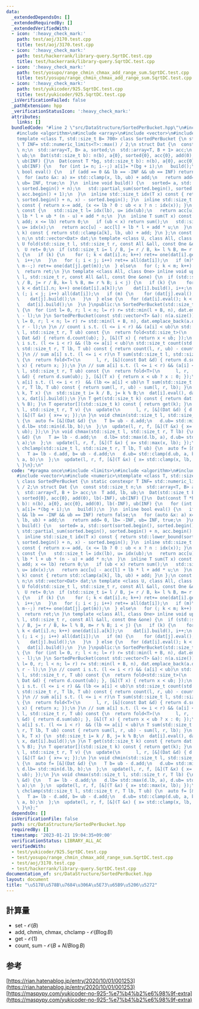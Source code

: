 ```yaml
---
data:
  _extendedDependsOn: []
  _extendedRequiredBy: []
  _extendedVerifiedWith:
  - icon: ':heavy_check_mark:'
    path: test/aoj/3170.test.cpp
    title: test/aoj/3170.test.cpp
  - icon: ':heavy_check_mark:'
    path: test/hackerrank/library-query.SqrtDC.test.cpp
    title: test/hackerrank/library-query.SqrtDC.test.cpp
  - icon: ':heavy_check_mark:'
    path: test/yosupo/range_chmin_chmax_add_range_sum.SqrtDC.test.cpp
    title: test/yosupo/range_chmin_chmax_add_range_sum.SqrtDC.test.cpp
  - icon: ':heavy_check_mark:'
    path: test/yukicoder/925.SqrtDC.test.cpp
    title: test/yukicoder/925.SqrtDC.test.cpp
  _isVerificationFailed: false
  _pathExtension: hpp
  _verificationStatusIcon: ':heavy_check_mark:'
  attributes:
    links: []
  bundledCode: "#line 2 \"src/DataStructure/SortedPerBucket.hpp\"\n#include <limits>\n\
    #include <algorithm>\n#include <array>\n#include <vector>\n#include <numeric>\n\
    template <class T, std::size_t B= 700> class SortedPerBucket {\n static constexpr\
    \ T INF= std::numeric_limits<T>::max() / 2;\n struct Dat {\n  const std::size_t\
    \ n;\n  std::array<T, B> a, sorted;\n  std::array<T, B + 1> acc;\n  T add, lb,\
    \ ub;\n  Dat(std::size_t b): n(b), a{0}, sorted{0}, acc{0}, add(0), lb(-INF),\
    \ ub(INF) {}\n  Dat(const T *bg, std::size_t b): n(b), a{0}, acc{0}, add(0), lb(-INF),\
    \ ub(INF) {\n   for (int i= n; i--;) a[i]= *(bg + i);\n   build();\n  }\n  inline\
    \ bool eval() {\n   if (add == 0 && lb == -INF && ub == INF) return false;\n \
    \  for (auto &x: a) x= std::clamp(x, lb, ub) + add;\n   return add= 0, lb= -INF,\
    \ ub= INF, true;\n  }\n  inline void build() {\n   sorted= a, std::sort(sorted.begin(),\
    \ sorted.begin() + n);\n   std::partial_sum(sorted.begin(), sorted.begin() + n,\
    \ acc.begin() + 1);\n  }\n  inline std::size_t idx(T x) const { return std::lower_bound(sorted.begin(),\
    \ sorted.begin() + n, x) - sorted.begin(); }\n  inline std::size_t count(T x)\
    \ const { return x-= add, (x <= lb ? 0 : ub < x ? n : idx(x)); }\n  inline T sum()\
    \ const {\n   std::size_t l= idx(lb), u= idx(ub);\n   return acc[u] - acc[l] +\
    \ lb * l + ub * (n - u) + add * n;\n  }\n  inline T sum(T x) const {\n   if (x-=\
    \ add; x <= lb) return 0;\n   if (ub < x) return sum();\n   std::size_t l= idx(lb),\
    \ u= idx(x);\n   return acc[u] - acc[l] + lb * l + add * u;\n  }\n  inline T get(std::size_t\
    \ k) const { return std::clamp(a[k], lb, ub) + add; }\n };\n const std::size_t\
    \ n;\n std::vector<Dat> dat;\n template <class U, class All, class One> inline\
    \ U fold(std::size_t l, std::size_t r, const All &all, const One &one) const {\n\
    \  U ret= 0;\n  if (std::size_t i= l / B, j= r / B, k= l % B, m= r % B; i < j)\
    \ {\n   if (k) {\n    for (; k < dat[i].n; k++) ret+= one(dat[i].get(k));\n  \
    \  i++;\n   }\n   for (; i < j; i++) ret+= all(dat[i]);\n   if (m)\n    for (;\
    \ m--;) ret+= one(dat[j].get(m));\n  } else\n   for (; k < m; k++) ret+= one(dat[i].get(k));\n\
    \  return ret;\n }\n template <class All, class One> inline void update(std::size_t\
    \ l, std::size_t r, const All &all, const One &one) {\n  if (std::size_t i= l\
    \ / B, j= r / B, k= l % B, m= r % B; i < j) {\n   if (k) {\n    for (dat[i].eval();\
    \ k < dat[i].n; k++) one(dat[i].a[k]);\n    dat[i].build(), i++;\n   }\n   for\
    \ (; i < j; i++) all(dat[i]);\n   if (m) {\n    for (dat[j].eval(); m--;) one(dat[j].a[m]);\n\
    \    dat[j].build();\n   }\n  } else {\n   for (dat[i].eval(); k < m; k++) one(dat[i].a[k]);\n\
    \   dat[i].build();\n  }\n }\npublic:\n SortedPerBucket(std::size_t n_): n(n_)\
    \ {\n  for (int l= 0, r; l < n; l= r) r= std::min(l + B, n), dat.emplace_back(r\
    \ - l);\n }\n SortedPerBucket(const std::vector<T> &a): n(a.size()) {\n  for (int\
    \ l= 0, r; l < n; l= r) r= std::min(l + B, n), dat.emplace_back(a.data() + l,\
    \ r - l);\n }\n // count i s.t. (l <= i < r) && (a[i] < ub)\n std::size_t count(std::size_t\
    \ l, std::size_t r, T ub) const {\n  return fold<std::size_t>(\n      l, r, [&](const\
    \ Dat &d) { return d.count(ub); }, [&](T x) { return x < ub; });\n }\n // count\
    \ i s.t. (l <= i < r) && (lb <= a[i] < ub)\n std::size_t count(std::size_t l,\
    \ std::size_t r, T lb, T ub) const { return count(l, r, ub) - count(l, r, lb);\
    \ }\n // sum a[i] s.t. (l <= i < r)\n T sum(std::size_t l, std::size_t r) const\
    \ {\n  return fold<T>(\n      l, r, [&](const Dat &d) { return d.sum(); }, [&](T\
    \ x) { return x; });\n }\n // sum a[i] s.t. (l <= i < r) && (a[i] < ub)\n T sum(std::size_t\
    \ l, std::size_t r, T ub) const {\n  return fold<T>(\n      l, r, [&](const Dat\
    \ &d) { return d.sum(ub); }, [&](T x) { return x < ub ? x : 0; });\n }\n // sum\
    \ a[i] s.t. (l <= i < r)  && (lb <= a[i] < ub)\n T sum(std::size_t l, std::size_t\
    \ r, T lb, T ub) const { return sum(l, r, ub) - sum(l, r, lb); }\n void set(std::size_t\
    \ k, T x) {\n  std::size_t i= k / B, j= k % B;\n  dat[i].eval(), dat[i].a[j]=\
    \ x, dat[i].build();\n }\n T get(std::size_t k) const { return dat[k / B].get(k\
    \ % B); }\n T operator[](std::size_t k) const { return get(k); }\n void add(std::size_t\
    \ l, std::size_t r, T v) {\n  update(\n      l, r, [&](Dat &d) { d.add+= v; },\
    \ [&](T &x) { x+= v; });\n }\n void chmin(std::size_t l, std::size_t r, T ub)\
    \ {\n  auto f= [&](Dat &d) {\n   T b= ub - d.add;\n   d.ub= std::min(d.ub, b),\
    \ d.lb= std::min(d.lb, b);\n  };\n  update(l, r, f, [&](T &x) { x= std::min(x,\
    \ ub); });\n }\n void chmax(std::size_t l, std::size_t r, T lb) {\n  auto f= [&](Dat\
    \ &d) {\n   T a= lb - d.add;\n   d.lb= std::max(d.lb, a), d.ub= std::max(d.ub,\
    \ a);\n  };\n  update(l, r, f, [&](T &x) { x= std::max(x, lb); });\n }\n void\
    \ chclamp(std::size_t l, std::size_t r, T lb, T ub) {\n  auto f= [&](Dat &d) {\n\
    \   T a= lb - d.add, b= ub - d.add;\n   d.ub= std::clamp(d.ub, a, b), d.lb= std::clamp(d.lb,\
    \ a, b);\n  };\n  update(l, r, f, [&](T &x) { x= std::clamp(x, lb, ub); });\n\
    \ }\n};\n"
  code: "#pragma once\n#include <limits>\n#include <algorithm>\n#include <array>\n\
    #include <vector>\n#include <numeric>\ntemplate <class T, std::size_t B= 700>\
    \ class SortedPerBucket {\n static constexpr T INF= std::numeric_limits<T>::max()\
    \ / 2;\n struct Dat {\n  const std::size_t n;\n  std::array<T, B> a, sorted;\n\
    \  std::array<T, B + 1> acc;\n  T add, lb, ub;\n  Dat(std::size_t b): n(b), a{0},\
    \ sorted{0}, acc{0}, add(0), lb(-INF), ub(INF) {}\n  Dat(const T *bg, std::size_t\
    \ b): n(b), a{0}, acc{0}, add(0), lb(-INF), ub(INF) {\n   for (int i= n; i--;)\
    \ a[i]= *(bg + i);\n   build();\n  }\n  inline bool eval() {\n   if (add == 0\
    \ && lb == -INF && ub == INF) return false;\n   for (auto &x: a) x= std::clamp(x,\
    \ lb, ub) + add;\n   return add= 0, lb= -INF, ub= INF, true;\n  }\n  inline void\
    \ build() {\n   sorted= a, std::sort(sorted.begin(), sorted.begin() + n);\n  \
    \ std::partial_sum(sorted.begin(), sorted.begin() + n, acc.begin() + 1);\n  }\n\
    \  inline std::size_t idx(T x) const { return std::lower_bound(sorted.begin(),\
    \ sorted.begin() + n, x) - sorted.begin(); }\n  inline std::size_t count(T x)\
    \ const { return x-= add, (x <= lb ? 0 : ub < x ? n : idx(x)); }\n  inline T sum()\
    \ const {\n   std::size_t l= idx(lb), u= idx(ub);\n   return acc[u] - acc[l] +\
    \ lb * l + ub * (n - u) + add * n;\n  }\n  inline T sum(T x) const {\n   if (x-=\
    \ add; x <= lb) return 0;\n   if (ub < x) return sum();\n   std::size_t l= idx(lb),\
    \ u= idx(x);\n   return acc[u] - acc[l] + lb * l + add * u;\n  }\n  inline T get(std::size_t\
    \ k) const { return std::clamp(a[k], lb, ub) + add; }\n };\n const std::size_t\
    \ n;\n std::vector<Dat> dat;\n template <class U, class All, class One> inline\
    \ U fold(std::size_t l, std::size_t r, const All &all, const One &one) const {\n\
    \  U ret= 0;\n  if (std::size_t i= l / B, j= r / B, k= l % B, m= r % B; i < j)\
    \ {\n   if (k) {\n    for (; k < dat[i].n; k++) ret+= one(dat[i].get(k));\n  \
    \  i++;\n   }\n   for (; i < j; i++) ret+= all(dat[i]);\n   if (m)\n    for (;\
    \ m--;) ret+= one(dat[j].get(m));\n  } else\n   for (; k < m; k++) ret+= one(dat[i].get(k));\n\
    \  return ret;\n }\n template <class All, class One> inline void update(std::size_t\
    \ l, std::size_t r, const All &all, const One &one) {\n  if (std::size_t i= l\
    \ / B, j= r / B, k= l % B, m= r % B; i < j) {\n   if (k) {\n    for (dat[i].eval();\
    \ k < dat[i].n; k++) one(dat[i].a[k]);\n    dat[i].build(), i++;\n   }\n   for\
    \ (; i < j; i++) all(dat[i]);\n   if (m) {\n    for (dat[j].eval(); m--;) one(dat[j].a[m]);\n\
    \    dat[j].build();\n   }\n  } else {\n   for (dat[i].eval(); k < m; k++) one(dat[i].a[k]);\n\
    \   dat[i].build();\n  }\n }\npublic:\n SortedPerBucket(std::size_t n_): n(n_)\
    \ {\n  for (int l= 0, r; l < n; l= r) r= std::min(l + B, n), dat.emplace_back(r\
    \ - l);\n }\n SortedPerBucket(const std::vector<T> &a): n(a.size()) {\n  for (int\
    \ l= 0, r; l < n; l= r) r= std::min(l + B, n), dat.emplace_back(a.data() + l,\
    \ r - l);\n }\n // count i s.t. (l <= i < r) && (a[i] < ub)\n std::size_t count(std::size_t\
    \ l, std::size_t r, T ub) const {\n  return fold<std::size_t>(\n      l, r, [&](const\
    \ Dat &d) { return d.count(ub); }, [&](T x) { return x < ub; });\n }\n // count\
    \ i s.t. (l <= i < r) && (lb <= a[i] < ub)\n std::size_t count(std::size_t l,\
    \ std::size_t r, T lb, T ub) const { return count(l, r, ub) - count(l, r, lb);\
    \ }\n // sum a[i] s.t. (l <= i < r)\n T sum(std::size_t l, std::size_t r) const\
    \ {\n  return fold<T>(\n      l, r, [&](const Dat &d) { return d.sum(); }, [&](T\
    \ x) { return x; });\n }\n // sum a[i] s.t. (l <= i < r) && (a[i] < ub)\n T sum(std::size_t\
    \ l, std::size_t r, T ub) const {\n  return fold<T>(\n      l, r, [&](const Dat\
    \ &d) { return d.sum(ub); }, [&](T x) { return x < ub ? x : 0; });\n }\n // sum\
    \ a[i] s.t. (l <= i < r)  && (lb <= a[i] < ub)\n T sum(std::size_t l, std::size_t\
    \ r, T lb, T ub) const { return sum(l, r, ub) - sum(l, r, lb); }\n void set(std::size_t\
    \ k, T x) {\n  std::size_t i= k / B, j= k % B;\n  dat[i].eval(), dat[i].a[j]=\
    \ x, dat[i].build();\n }\n T get(std::size_t k) const { return dat[k / B].get(k\
    \ % B); }\n T operator[](std::size_t k) const { return get(k); }\n void add(std::size_t\
    \ l, std::size_t r, T v) {\n  update(\n      l, r, [&](Dat &d) { d.add+= v; },\
    \ [&](T &x) { x+= v; });\n }\n void chmin(std::size_t l, std::size_t r, T ub)\
    \ {\n  auto f= [&](Dat &d) {\n   T b= ub - d.add;\n   d.ub= std::min(d.ub, b),\
    \ d.lb= std::min(d.lb, b);\n  };\n  update(l, r, f, [&](T &x) { x= std::min(x,\
    \ ub); });\n }\n void chmax(std::size_t l, std::size_t r, T lb) {\n  auto f= [&](Dat\
    \ &d) {\n   T a= lb - d.add;\n   d.lb= std::max(d.lb, a), d.ub= std::max(d.ub,\
    \ a);\n  };\n  update(l, r, f, [&](T &x) { x= std::max(x, lb); });\n }\n void\
    \ chclamp(std::size_t l, std::size_t r, T lb, T ub) {\n  auto f= [&](Dat &d) {\n\
    \   T a= lb - d.add, b= ub - d.add;\n   d.ub= std::clamp(d.ub, a, b), d.lb= std::clamp(d.lb,\
    \ a, b);\n  };\n  update(l, r, f, [&](T &x) { x= std::clamp(x, lb, ub); });\n\
    \ }\n};"
  dependsOn: []
  isVerificationFile: false
  path: src/DataStructure/SortedPerBucket.hpp
  requiredBy: []
  timestamp: '2023-01-21 19:04:35+09:00'
  verificationStatus: LIBRARY_ALL_AC
  verifiedWith:
  - test/yukicoder/925.SqrtDC.test.cpp
  - test/yosupo/range_chmin_chmax_add_range_sum.SqrtDC.test.cpp
  - test/aoj/3170.test.cpp
  - test/hackerrank/library-query.SqrtDC.test.cpp
documentation_of: src/DataStructure/SortedPerBucket.hpp
layout: document
title: "\u5178\u578B\u7684\u306A\u5E73\u65B9\u5206\u5272"
---
```

## 計算量
 - set - $\mathcal{O}(B)$
 - add, chmin, chmax, chclamp - $\mathcal{O}(B \log B)$
 - get - $\mathcal{O}(1)$
 - count, sum - $\mathcal{O}(B + N/B \log B)$
 
## 参考
[https://rian.hatenablog.jp/entry/2020/10/01/001253](https://rian.hatenablog.jp/entry/2020/10/01/001253) \
[https://maspypy.com/yukicoder-no-925-%e7%b4%b2%e6%98%9f-extra](https://maspypy.com/yukicoder-no-925-%e7%b4%b2%e6%98%9f-extra)
